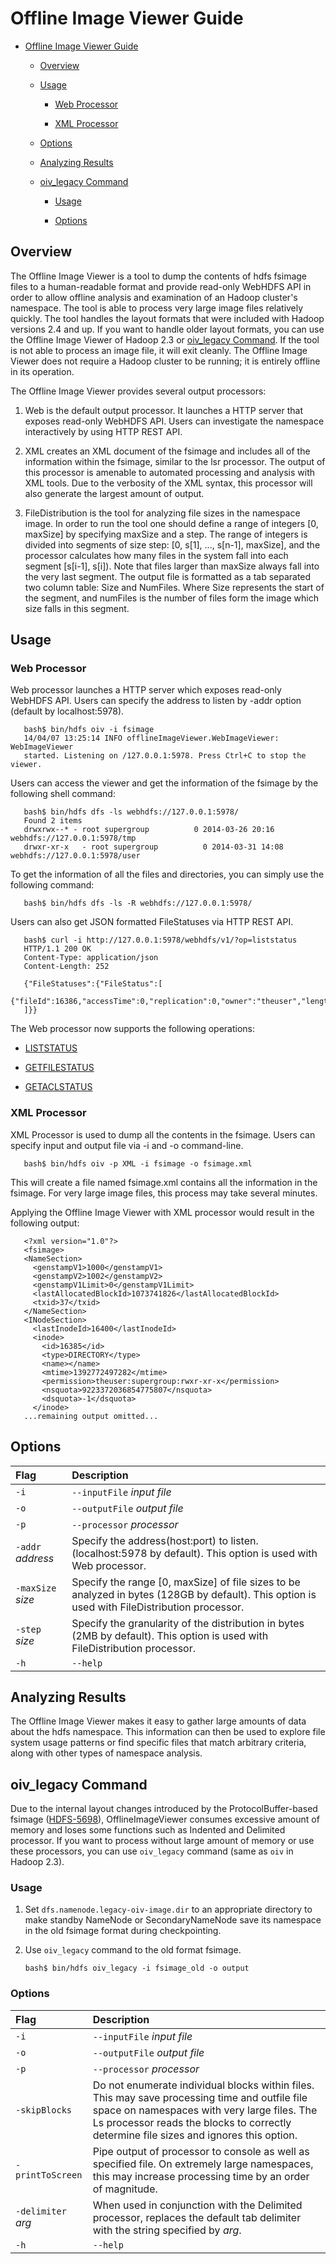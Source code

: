 <!---
  Licensed under the Apache License, Version 2.0 (the "License");
  you may not use this file except in compliance with the License.
  You may obtain a copy of the License at

   http://www.apache.org/licenses/LICENSE-2.0

  Unless required by applicable law or agreed to in writing, software
  distributed under the License is distributed on an "AS IS" BASIS,
  WITHOUT WARRANTIES OR CONDITIONS OF ANY KIND, either express or implied.
  See the License for the specific language governing permissions and
  limitations under the License. See accompanying LICENSE file.
-->

Offline Image Viewer Guide
==========================

* [Offline Image Viewer Guide](#Offline_Image_Viewer_Guide)

  * [Overview](#Overview)

  * [Usage](#Usage)

      * [Web Processor](#Web_Processor)

      * [XML Processor](#XML_Processor)

  * [Options](#Options)

  * [Analyzing Results](#Analyzing_Results)

  * [oiv\_legacy Command](#oiv_legacy_Command)

      * [Usage](#Usage)

      * [Options](#Options)

Overview
--------

The Offline Image Viewer is a tool to dump the contents of hdfs fsimage files to a human-readable format and provide read-only WebHDFS API in order to allow offline analysis and examination of an Hadoop cluster's namespace. The tool is able to process very large image files relatively quickly. The tool handles the layout formats that were included with Hadoop versions 2.4 and up. If you want to handle older layout formats, you can use the Offline Image Viewer of Hadoop 2.3 or [oiv\_legacy Command](#oiv_legacy_Command). If the tool is not able to process an image file, it will exit cleanly. The Offline Image Viewer does not require a Hadoop cluster to be running; it is entirely offline in its operation.

The Offline Image Viewer provides several output processors:

1.  Web is the default output processor. It launches a HTTP server that exposes read-only WebHDFS API. Users can investigate the namespace interactively by using HTTP REST API.

2.  XML creates an XML document of the fsimage and includes all of the information within the fsimage, similar to the lsr processor. The output of this processor is amenable to automated processing and analysis with XML tools. Due to the verbosity of the XML syntax, this processor will also generate the largest amount of output.

3.  FileDistribution is the tool for analyzing file sizes in the namespace image. In order to run the tool one should define a range of integers [0, maxSize] by specifying maxSize and a step. The range of integers is divided into segments of size step: [0, s[1], ..., s[n-1], maxSize], and the processor calculates how many files in the system fall into each segment [s[i-1], s[i]). Note that files larger than maxSize always fall into the very last segment. The output file is formatted as a tab separated two column table: Size and NumFiles. Where Size represents the start of the segment, and numFiles is the number of files form the image which size falls in this segment.

Usage
-----

### Web Processor

Web processor launches a HTTP server which exposes read-only WebHDFS API. Users can specify the address to listen by -addr option (default by localhost:5978).

       bash$ bin/hdfs oiv -i fsimage
       14/04/07 13:25:14 INFO offlineImageViewer.WebImageViewer: WebImageViewer
       started. Listening on /127.0.0.1:5978. Press Ctrl+C to stop the viewer.

Users can access the viewer and get the information of the fsimage by the following shell command:

       bash$ bin/hdfs dfs -ls webhdfs://127.0.0.1:5978/
       Found 2 items
       drwxrwx--* - root supergroup          0 2014-03-26 20:16 webhdfs://127.0.0.1:5978/tmp
       drwxr-xr-x   - root supergroup          0 2014-03-31 14:08 webhdfs://127.0.0.1:5978/user

To get the information of all the files and directories, you can simply use the following command:

       bash$ bin/hdfs dfs -ls -R webhdfs://127.0.0.1:5978/

Users can also get JSON formatted FileStatuses via HTTP REST API.

       bash$ curl -i http://127.0.0.1:5978/webhdfs/v1/?op=liststatus
       HTTP/1.1 200 OK
       Content-Type: application/json
       Content-Length: 252

       {"FileStatuses":{"FileStatus":[
       {"fileId":16386,"accessTime":0,"replication":0,"owner":"theuser","length":0,"permission":"755","blockSize":0,"modificationTime":1392772497282,"type":"DIRECTORY","group":"supergroup","childrenNum":1,"pathSuffix":"user"}
       ]}}

The Web processor now supports the following operations:

* [LISTSTATUS](./WebHDFS.html#List_a_Directory)

* [GETFILESTATUS](./WebHDFS.html#Status_of_a_FileDirectory)

* [GETACLSTATUS](./WebHDFS.html#Get_ACL_Status)

### XML Processor

XML Processor is used to dump all the contents in the fsimage. Users can specify input and output file via -i and -o command-line.

       bash$ bin/hdfs oiv -p XML -i fsimage -o fsimage.xml

This will create a file named fsimage.xml contains all the information in the fsimage. For very large image files, this process may take several minutes.

Applying the Offline Image Viewer with XML processor would result in the following output:

       <?xml version="1.0"?>
       <fsimage>
       <NameSection>
         <genstampV1>1000</genstampV1>
         <genstampV2>1002</genstampV2>
         <genstampV1Limit>0</genstampV1Limit>
         <lastAllocatedBlockId>1073741826</lastAllocatedBlockId>
         <txid>37</txid>
       </NameSection>
       <INodeSection>
         <lastInodeId>16400</lastInodeId>
         <inode>
           <id>16385</id>
           <type>DIRECTORY</type>
           <name></name>
           <mtime>1392772497282</mtime>
           <permission>theuser:supergroup:rwxr-xr-x</permission>
           <nsquota>9223372036854775807</nsquota>
           <dsquota>-1</dsquota>
         </inode>
       ...remaining output omitted...

Options
-------

|                           **Flag** | **Description** |
|:---- |:---- |
|    `-i` |`--inputFile` *input file* | Specify the input fsimage file to process. Required. |
|  `-o` |`--outputFile` *output file* | Specify the output filename, if the specified output processor generates one. If the specified file already exists, it is silently overwritten. (output to stdout by default) |
|     `-p` |`--processor` *processor* | Specify the image processor to apply against the image file. Currently valid options are Web (default), XML and FileDistribution. |
|                  `-addr` *address* | Specify the address(host:port) to listen. (localhost:5978 by default). This option is used with Web processor. |
|                  `-maxSize` *size* | Specify the range [0, maxSize] of file sizes to be analyzed in bytes (128GB by default). This option is used with FileDistribution processor. |
|                     `-step` *size* | Specify the granularity of the distribution in bytes (2MB by default). This option is used with FileDistribution processor. |
|                      `-h` |`--help` | Display the tool usage and help information and exit. |

Analyzing Results
-----------------

The Offline Image Viewer makes it easy to gather large amounts of data about the hdfs namespace. This information can then be used to explore file system usage patterns or find specific files that match arbitrary criteria, along with other types of namespace analysis.

oiv\_legacy Command
-------------------

Due to the internal layout changes introduced by the ProtocolBuffer-based fsimage ([HDFS-5698](https://issues.apache.org/jira/browse/HDFS-5698)), OfflineImageViewer consumes excessive amount of memory and loses some functions such as Indented and Delimited processor. If you want to process without large amount of memory or use these processors, you can use `oiv_legacy` command (same as `oiv` in Hadoop 2.3).

### Usage

1. Set `dfs.namenode.legacy-oiv-image.dir` to an appropriate directory to make standby NameNode or SecondaryNameNode save its namespace in the old fsimage format during checkpointing.

2. Use `oiv_legacy` command to the old format fsimage.

       bash$ bin/hdfs oiv_legacy -i fsimage_old -o output

### Options

|                           **Flag** | **Description** |
|:---- |:---- |
|    `-i` |`--inputFile` *input file* | Specify the input fsimage file to process. Required. |
|  `-o` |`--outputFile` *output file* | Specify the output filename, if the specified output processor generates one. If the specified file already exists, it is silently overwritten. Required. |
|     `-p` |`--processor` *processor* | Specify the image processor to apply against the image file. Valid options are Ls (default), XML, Delimited, Indented, and FileDistribution. |
|                      `-skipBlocks` | Do not enumerate individual blocks within files. This may save processing time and outfile file space on namespaces with very large files. The Ls processor reads the blocks to correctly determine file sizes and ignores this option. |
|                   `-printToScreen` | Pipe output of processor to console as well as specified file. On extremely large namespaces, this may increase processing time by an order of magnitude. |
|                 `-delimiter` *arg* | When used in conjunction with the Delimited processor, replaces the default tab delimiter with the string specified by *arg*. |
|                      `-h` |`--help` | Display the tool usage and help information and exit. |


